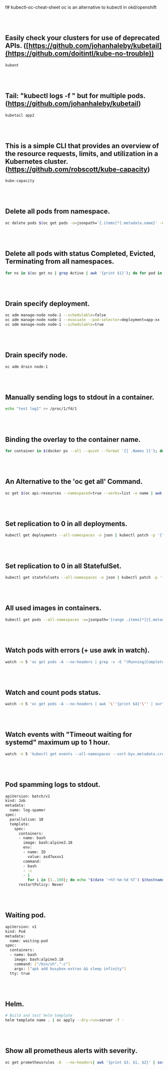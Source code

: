 f# kubectl-oc-cheat-sheet
oc is an alternative to kubectl in okd/openshift


<br /><br />

## Easily check your clusters for use of deprecated APIs. ([https://github.com/johanhaleby/kubetail](https://github.com/doitintl/kube-no-trouble))
```bash
kubent
```

<br /><br />

## Tail: "kubectl logs -f " but for multiple pods. (https://github.com/johanhaleby/kubetail)
```bash
kubetail app2
```

<br /><br />

## This is a simple CLI that provides an overview of the resource requests, limits, and utilization in a Kubernetes cluster. (https://github.com/robscott/kube-capacity)
```bash
kube-capacity
```

<br /><br />

## Delete all pods from namespace.
```bash
oc delete pods $(oc get pods -o=jsonpath='{.items[*].metadata.name}' -n NS) -n NS --force=true
```

<br /><br />

## Delete all pods with status Completed, Evicted, Terminating from all namespaces.
```bash
for ns in $(oc get ns | grep Active | awk '{print $1}'); do for pod in $(oc get pods -n ${ns} | grep -E '(Completed|Evicted|Terminating)' | awk '{print $1}'); do oc delete pod --force=true  ${pod} -n ${ns}; done; done
```

<br /><br />

## Drain specify deployment.
```bash
oc adm manage-node node-1 --schedulable=false
oc adm manage-node node-1 --evacuate --pod-selector=deployment=app-xx
oc adm manage-node node-1 --schedulable=true
```

<br /><br />

## Drain specify node.
```bash
oc adm drain node-1
```

<br /><br />

## Manually sending logs to stdout in a container.
```bash
echo "test log1" >> /proc/1/fd/1
```

<br /><br />

## Binding the overlay to the container name.
```bash
for container in $(docker ps --all --quiet --format '{{ .Names }}'); do echo "$(docker inspect $container --format '{{.GraphDriver.Data.MergedDir }}' | grep -Po '^.+?(?=/merged)'  ) = $container"; done
```

<br /><br />

## An Alternative to the 'oc get all' Command.
```bash
oc get $(oc api-resources --namespaced=true --verbs=list -o name | awk '{printf "%s%s",sep,$0;sep=","}') --ignore-not-found -n ${NAMESPACE} -o=custom-columns=KIND:.kind,NAME:.metadata.name --sort-by='kind'
```

<br /><br />

## Set replication to 0 in all deployments.
```bash
kubectl get deployments --all-namespaces -o json | kubectl patch -p '{"spec":{"replicas":0}}' -f -
```

<br /><br />

## Set replication to 0 in all StatefulSet.
```bash
kubectl get statefulsets --all-namespaces -o json | kubectl patch -p '{"spec":{"replicas":0}}' -f -
```

<br /><br />

## All used images in containers.
```bash
kubectl get pods --all-namespaces -o=jsonpath='{range .items[*]}{.metadata.namespace}{"/"}{.metadata.name}{":\t"}{range .spec.containers[*]}{.image}{"\n"}{end}{range .spec.initContainers[*]}{.image}{"\n"}{end}{"\n"}{end}'
```

<br /><br />

## Watch pods with errors (+ use awk in watch).
```bash
watch -n 5 'oc get pods -A --no-headers | grep -v -E "(Running|Completed)" | awk '\''{print $1, $2, $4, $6}'\'''
```
<br /><br />

## Watch and count pods status.
```bash
watch -n 5 'oc get pods -A --no-headers | awk '\''{print $4}'\'' | sort | uniq -c'
```

<br /><br />

## Watch events with "Timeout waiting for systemd" maximum up to 1 hour.
```bash
watch -n 5 'kubectl get events --all-namespaces --sort-by=.metadata.creationTimestamp -o custom-columns=LAST-SEEN:.lastTimestamp,NAMESPACE:.metadata.namespace,POD:.involvedObject.name,NODE:.source.host,MESSAGE:.message | awk -v d1="$(TZ=UTC date +"%Y-%m-%dT%H:%M:%SZ" -d "1 hour ago")" "BEGIN { OFS = \"\t\"; print \"LAST-SEEN\", \"NAMESPACE\", \"POD\", \"NODE\", \"MESSAGE\" } \$1 > d1 { print \$0 }" | grep "Timeout waiting for systemd" | awk '\''{print $4}'\'' | sort | uniq -c'
```

<br /><br />

## Pod spamming logs to stdout.
```bash
apiVersion: batch/v1
kind: Job
metadata:
  name: log-spamer
spec:
  parallelism: 10
  template:
    spec:
      containers:
      - name: bash
        image: bash:alpine3.18
        env:
        - name: ID
          value: asd7wxxx1
        command:
        - bash
        - -c
        - |
          for i in {1..100}; do echo "$(date '+%Y-%m-%d %T') $(hostname) id: $ID - log number $i" && sleep 0.01 >> /proc/1/fd/1; done
      restartPolicy: Never
```

<br /><br />

## Waiting pod.
```bash
apiVersion: v1
kind: Pod
metadata:
  name: waiting-pod
spec:
  containers:
  - name: bash
    image: bash:alpine3.18
    command: ["/bin/sh","-c"]
    args: ["apk add busybox-extras && sleep infinity"]
  tty: true
```

<br /><br />

## Helm.
```bash
# Build and test helm template
helm template name . | oc apply --dry-run=server -f -
```

<br /><br />

## Show all prometheus alerts with severity.
```bash
oc get prometheusrules -A  --no-headers| awk '{print $3, $1, $2}' | sort -r | awk '{print "oc get prometheusrules " $3 " -n " $2 " -o yaml | grep -E \"alert:|severity:\""}' | bash | sed -r 's/    - alert: //g'
```

<br /><br />
